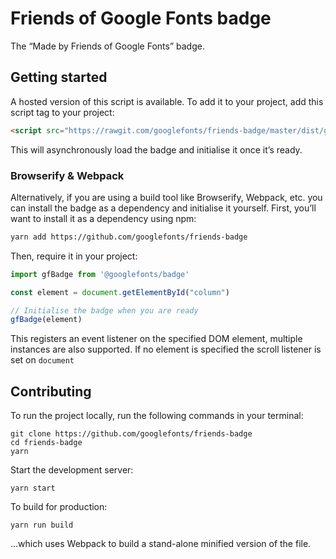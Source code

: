 # Friends of Google Fonts badge

The “Made by Friends of Google Fonts” badge.

<!--
- Designed by Yuin Chien
- Developed by Kenneth Ormandy
- 10/14kb is the SVG, which is not great but is better than an extra HTTP request
-->

## Getting started

A hosted version of this script is available. To add it to your project, add this script tag to your project:

```html
<script src="https://rawgit.com/googlefonts/friends-badge/master/dist/googlefontsbadge.js" async defer onload="gfBadge()"></script>
```

This will asynchronously load the badge and initialise it once it’s ready.

### Browserify & Webpack

Alternatively, if you are using a build tool like Browserify, Webpack, etc. you can install the badge as a dependency and initialise it yourself. First, you’ll want to install it as a dependency using npm:

```sh
yarn add https://github.com/googlefonts/friends-badge
```

<!--

```sh
npm install --save @googlefonts/badge
```

-->

Then, require it in your project:

```js
import gfBadge from '@googlefonts/badge'

const element = document.getElementById("column")

// Initialise the badge when you are ready
gfBadge(element)
```

This registers an event listener on the specified DOM element, multiple instances are also supported.
If no element is specified the scroll listener is set on `document`

## Contributing

To run the project locally, run the following commands in your terminal:

```
git clone https://github.com/googlefonts/friends-badge
cd friends-badge
yarn
```

Start the development server:

```
yarn start
```

To build for production:

```
yarn run build
```

…which uses Webpack to build a stand-alone minified version of the file.
